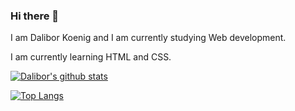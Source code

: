 ### Hi there 👋

I am Dalibor Koenig and I am currently studying Web development.

I am currently learning HTML and CSS.

<!--
**daliborkoenig/daliborkoenig** is a ✨ _special_ ✨ repository because its `README.md` (this file) appears on your GitHub profile.

Here are some ideas to get you started:

- 🔭 I’m currently working on ...
- 🌱 I’m currently learning ...
- 👯 I’m looking to collaborate on ...
- 🤔 I’m looking for help with ...
- 💬 Ask me about ...
- 📫 How to reach me: ...
- 😄 Pronouns: ...
- ⚡ Fun fact: ...
-->
[![Dalibor's github stats](https://github-readme-stats.vercel.app/api?username=daliborkoenig&show_icons=true&theme=radical)](https://github.com/daliborkoenig/github-readme-stats)

[![Top Langs](https://github-readme-stats.vercel.app/api/top-langs/?username=daliborkoenig)](https://github.com/daliborkoenig/github-readme-stats)
